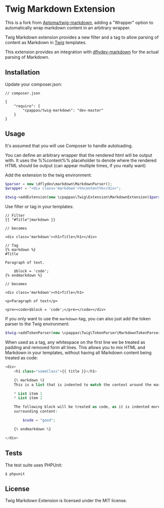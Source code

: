 Twig Markdown Extension
=======================

This is a fork from [Aptoma/twig-markdown](https://github.com/aptoma/twig-markdown), adding a "Wrapper" option to
automatically wrap markdown content in an arbitrary wrapper.

Twig Markdown extension provides a new filter and a tag to allow parsing of
content as Markdown in [Twig][1] templates.

This extension provides an integration with [dflydev-markdown](https://github.com/dflydev/dflydev-markdown)
for the actual parsing of Markdown.

## Installation

Update your composer.json:

```
// composer.json

{
    "require": {
        "cpappas/twig-markdown": "dev-master"
    }
}
```

## Usage

It's assumed that you will use Composer to handle autoloading.

You can define an arbitrary wrapper that the rendered html will be output with. It uses the %%content%% placeholder to
denote where the rendered HTML should be output (can appear multiple times, if you really want)

Add the extension to the twig environment:

```php
$parser = new \dflydev\markdown\MarkdownParser();
$wrapper = "<div class='markdown'>%%content%%</div>";

$twig->addExtension(new \cpappas\Twig\Extension\MarkdownExtension($parser, $wrapper));
```

Use filter or tag in your templates:

```twig
// Filter
{{ "#Title"|markdown }}

// becomes

<div class='markdown'><h1>Title</h1></div>

// Tag
{% markdown %}
#Title

Paragraph of text.

    $block = 'code';
{% endmarkdown %}

// becomes

<div class='markdown'><h1>Title</h1>

<p>Paragraph of text</p>

<pre><code>$block = 'code';</pre></code></div>
```

If you only want to use the `markdown`-tag, you can also just add the token parser
to the Twig environment:

```php
$twig->addTokenParser(new \cpappas\Twig\TokenParser\MarkdownTokenParser());
```

When used as a tag, any whitespace on the first line we be treated as padding and
removed form all lines. This allows you to mix HTML and Markdown in your templates,
without having all Markdown content being treated as code:

```php
<div>
    <h1 class="someClass">{{ title }}</h1>

    {% markdown %}
    This is a list that is indented to match the context around the markdown tag:

    * List item 1
    * List item 2

    The following block will be treated as code, as it is indented more than the
    surrounding content:

        $code = "good";

    {% endmarkdown %}

</div>
```

## Tests

The test suite uses PHPUnit:

    $ phpunit

## License

Twig Markdown Extension is licensed under the MIT license.

[1]: http://twig.sensiolabs.org/
